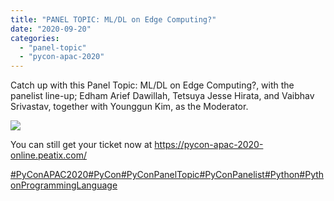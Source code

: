```yaml
---
title: "PANEL TOPIC: ML/DL on Edge Computing?"
date: "2020-09-20"
categories:
  - "panel-topic"
  - "pycon-apac-2020"
---
```


Catch up with this Panel Topic: ML/DL on Edge Computing?, with the panelist line-up; Edham Arief Dawillah, Tetsuya Jesse Hirata, and Vaibhav Srivastav, together with Younggun Kim, as the Moderator.

![](/archived-images/117952935_618893022153033_530880117942819472_o.jpg?w=1024)

You can still get your ticket now at https://pycon-apac-2020-online.peatix.com/

[#PyConAPAC2020](https://www.facebook.com/hashtag/pyconapac2020?__eep__=6&__tn__=*NK*F)[#PyCon](https://www.facebook.com/hashtag/pycon?__eep__=6&__tn__=*NK*F)[#PyConPanelTopic](https://www.facebook.com/hashtag/pyconpaneltopic?__eep__=6&__tn__=*NK*F)[#PyConPanelist](https://www.facebook.com/hashtag/pyconpanelist?__eep__=6&__tn__=*NK*F)[#Python](https://www.facebook.com/hashtag/python?__eep__=6&__tn__=*NK*F)[#PythonProgrammingLanguage](https://www.facebook.com/hashtag/pythonprogramminglanguage?__eep__=6&__tn__=*NK*F)
